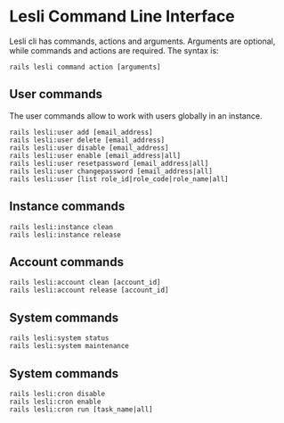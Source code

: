 # Lesli Command Line Interface

Lesli cli has commands, actions and arguments. Arguments are optional, while commands and actions are required. The syntax is:

```shell
rails lesli command action [arguments]
```

## User commands

The user commands allow to work with users globally in an instance.

```text
rails lesli:user add [email_address]
rails lesli:user delete [email_address]
rails lesli:user disable [email_address]
rails lesli:user enable [email_address|all]
rails lesli:user resetpassword [email_address|all]
rails lesli:user changepassword [email_address|all]
rails lesli:user [list role_id|role_code|role_name|all]
```

## Instance commands
```text
rails lesli:instance clean
rails lesli:instance release
```

## Account commands
```text
rails lesli:account clean [account_id]
rails lesli:account release [account_id]
```

## System commands
```text
rails lesli:system status
rails lesli:system maintenance
```

## System commands
```text 
rails lesli:cron disable 
rails lesli:cron enable 
rails lesli:cron run [task_name|all]
```
